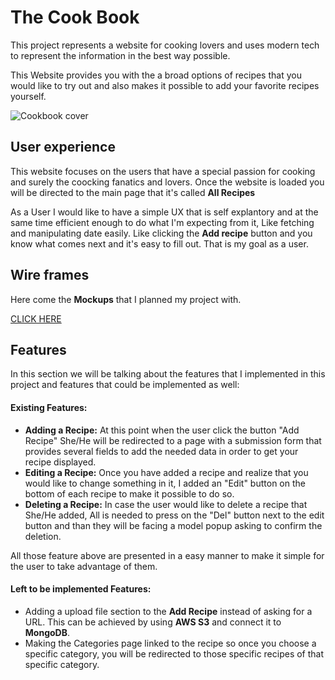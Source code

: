 # The Cook Book

This project represents a website for cooking lovers and uses modern tech to represent the information in the best way possible. 

This Website provides you with the a broad options of recipes that you would like to try out
and also makes it possible to add your favorite recipes yourself. 

![Cookbook cover](https://www.thebalancecareers.com/thmb/_X1aDEUbxj0achcbvM2rOOVJ5Mk=/2022x1483/filters:fill(auto,1)/communityrecipebook-e6417b8aefb2436fbc03861206263c9f.jpg)

## User experience

This website focuses on the users that have a special passion for cooking and surely the coocking fanatics and lovers. Once the website is loaded you will be directed
to the main page that it's called **All Recipes**

As a User I would like to have a simple UX that is self explantory and at the same time efficient enough to do what I'm expecting from it,
Like fetching and manipulating date easily. Like clicking the **Add recipe** button and you know what comes next and it's easy to fill out. That is my goal as a user. 

## Wire frames

Here come the **Mockups** that I planned my project with.

[CLICK HERE](https://www.scribd.com/document/449610829/Project-Mockups)

## Features

In this section we will be talking about the features that I implemented in this project and features that could be implemented as well:

#### Existing Features:

* **Adding a Recipe:** At this point when the user click the button "Add Recipe" She/He will be redirected to a page with a submission form that provides several fields to add the needed data in order to get your recipe displayed. 
* **Editing a Recipe:** Once you have added a recipe and realize that you would like to change something in it, I added an "Edit" button on the bottom of each recipe to make it possible to do so. 
* **Deleting a Recipe:** In case the user would like to delete a recipe that She/He added, All is needed to press on the "Del" button next to the edit button and than they will be facing a model popup asking to confirm the deletion. 

All those feature above are presented in a easy manner to make it simple for the user to take advantage of them. 

#### Left to be implemented Features:

* Adding a upload file section to the **Add Recipe** instead of asking for a URL. This can be achieved by using **AWS S3** and connect it to **MongoDB**. 
* Making the Categories page linked to the recipe so once you choose a specific category, you will be redirected to those specific recipes of that specific category. 

